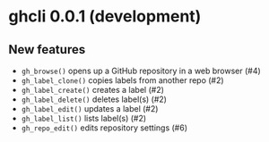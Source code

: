 ghcli 0.0.1 (development)
=========================

New features
------------

* `gh_browse()` opens up a GitHub repository in a web browser (#4)
* `gh_label_clone()` copies labels from another repo (#2)
* `gh_label_create()` creates a label (#2)
* `gh_label_delete()` deletes label(s) (#2)
* `gh_label_edit()` updates a label (#2)
* `gh_label_list()` lists label(s) (#2)
* `gh_repo_edit()` edits repository settings (#6)
